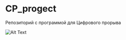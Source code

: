 # CP_progect
 Репозиторий с программой для Цифрового прорыва

![Alt Text](https://github.com/Murad255/CP_progect/scrn.gif)